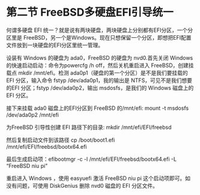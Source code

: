 # 第二节 FreeBSD多硬盘EFI引导统一

何谓多硬盘 EFI 统一？就是说有两块硬盘，两块硬盘上分别都有EFI分区，一个分区里是 FreeBSD，另一个是Windows。现在只想保留一个分区，即想把EFI配置文件放到一块硬盘的EFI分区里统一管理。

设装有 Windows 的硬盘为 ada0，FreeBSD 的硬盘为 nvd0.首先关闭 Windows 的快速启动启动：命令为powercfg /h off，然后关机重启进入 FreeBSD，创建挂载点 mkdir /mnt/efi。检测 ada0p1（硬盘的第一个分区）是不是我们要挂载的 EFI 分区，输入命令 fstyp /dev/ada0p1，我的输出是 NTFS，可见不是我们想要的EFI 分区；fstyp /dev/ada0p2，输出 msdosfs，是我们的 Windows 磁盘上的 EFI 分区。

接下来挂载 ada0 磁盘上的EFI分区到 FreeBSD 的/mnt/efi: mount -t msdosfs /dev/ada0p2 /mnt/efi

为FreeBSD 引导性创建 EFI 路径下的目录: mkdir /mnt/efi/EFI/freebsd

然后复制启动文件到该路径 cp /boot/boot1.efi /mnt/efi/EFI/freebsd/bootx64.efi

最后生成启动项：efibootmgr -c -l /mnt/efi/EFI/freebsd/bootx64.efi -L “FreeBSD niu pi”

重启进入 Windows ，使用 easyuefi 激活 FreeBSD niu pi 这个启动项即可。如没有问题，可使用 DiskGenius 删除 nvd0 磁盘的 EFI 分区文件。
